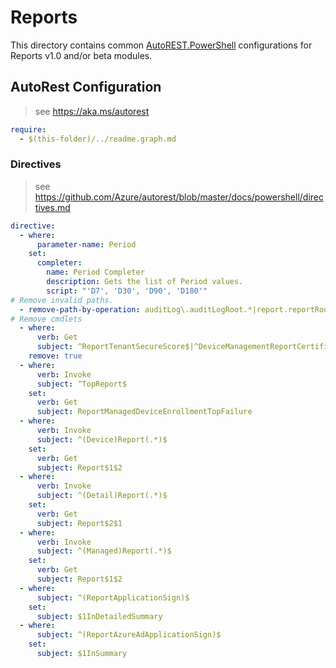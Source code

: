 # Reports

This directory contains common [AutoREST.PowerShell](https://github.com/Azure/autorest.powershell) configurations for Reports v1.0 and/or beta modules.

## AutoRest Configuration

> see <https://aka.ms/autorest>

``` yaml
require:
  - $(this-folder)/../readme.graph.md
```

### Directives

> see https://github.com/Azure/autorest/blob/master/docs/powershell/directives.md

``` yaml
directive:
  - where:
      parameter-name: Period
    set:
      completer:
        name: Period Completer
        description: Gets the list of Period values.
        script: "'D7', 'D30', 'D90', 'D180'"
# Remove invalid paths.
  - remove-path-by-operation: auditLog\.auditLogRoot.*|report.reportRoot.*|(auditLog|report)_(Create|Delete|Update).*
# Remove cmdlets
  - where:
      verb: Get
      subject: ^ReportTenantSecureScore$|^DeviceManagementReportCertificateReport$
    remove: true
  - where:
      verb: Invoke
      subject: ^TopReport$
    set:
      verb: Get
      subject: ReportManagedDeviceEnrollmentTopFailure
  - where:
      verb: Invoke
      subject: ^(Device)Report(.*)$
    set:
      verb: Get
      subject: Report$1$2
  - where:
      verb: Invoke
      subject: ^(Detail)Report(.*)$
    set:
      verb: Get
      subject: Report$2$1
  - where:
      verb: Invoke
      subject: ^(Managed)Report(.*)$
    set:
      verb: Get
      subject: Report$1$2
  - where:
      subject: ^(ReportApplicationSign)$
    set:
      subject: $1InDetailedSummary
  - where:
      subject: ^(ReportAzureAdApplicationSign)$
    set:
      subject: $1InSummary
```
